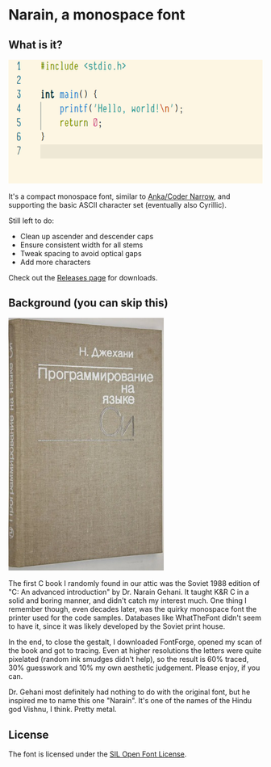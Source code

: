 # Narain, a monospace font

## What is it?

![Code sample](./images/codesample.png)

It's a compact monospace font, similar to [Anka/Coder Narrow](https://fontlibrary.org/en/font/anka-coder-narrow), and supporting the basic ASCII character set (eventually also Cyrillic).

Still left to do:

- Clean up ascender and descender caps
- Ensure consistent width for all stems
- Tweak spacing to avoid optical gaps
- Add more characters

Check out the [Releases page](https://github.com/cmihai/narain/releases/) for downloads.

## Background (you can skip this)

![Cover](./images/gehani.jpg)

The first C book I randomly found in our attic was the Soviet 1988 edition of "C: An advanced introduction" by Dr. Narain Gehani. It taught K&R C in a solid and boring manner, and didn't catch my interest much. One thing I remember though, even decades later, was the quirky monospace font the printer used for the code samples. Databases like WhatTheFont didn't seem to have it, since it was likely developed by the Soviet print house.

In the end, to close the gestalt, I downloaded FontForge, opened my scan of the book and got to tracing. Even at higher resolutions the letters were quite pixelated (random ink smudges didn't help), so the result is 60% traced, 30% guesswork and 10% my own aesthetic judgement. Please enjoy, if you can.

Dr. Gehani most definitely had nothing to do with the original font, but he inspired me to name this one "Narain". It's one of the names of the Hindu god Vishnu, I think. Pretty metal.

## License

The font is licensed under the [SIL Open Font License](https://scripts.sil.org/cms/scripts/page.php?site_id=nrsi&id=OFL).
